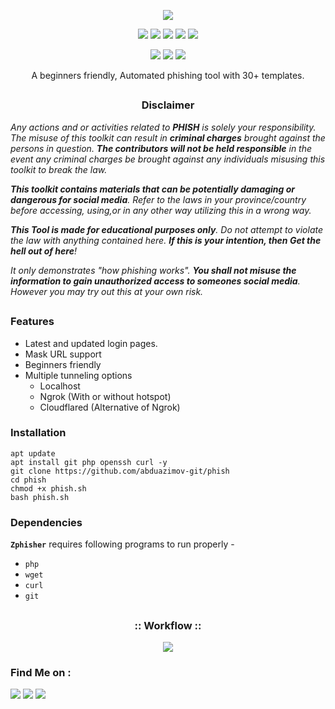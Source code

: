 <!-- Zphisher -->

<p align="center">
  <img src=".imgs/logo.png">
</p>

<p align="center">
  <img src="https://img.shields.io/badge/Version-2.2-green?style=for-the-badge">
  <img src="https://img.shields.io/github/license/htr-tech/zphisher?style=for-the-badge">
  <img src="https://img.shields.io/github/stars/htr-tech/zphisher?style=for-the-badge">
  <img src="https://img.shields.io/github/issues/htr-tech/zphisher?color=red&style=for-the-badge">
  <img src="https://img.shields.io/github/forks/htr-tech/zphisher?color=teal&style=for-the-badge">
</p>

<p align="center">
  <img src="https://img.shields.io/badge/Author-HTR--Tech-cyan?style=flat-square">
  <img src="https://img.shields.io/badge/Open%20Source-Yes-cyan?style=flat-square">
  <img src="https://img.shields.io/badge/Written%20In-Bash-cyan?style=flat-square">
</p>

<p align="center">A beginners friendly, Automated phishing tool with 30+ templates.</p>

##

<h3><p align="center">Disclaimer</p></h3>

<i>Any actions and or activities related to <b>PHISH</b> is solely your responsibility. The misuse of this toolkit can result in <b>criminal charges</b> brought against the persons in question. <b>The contributors will not be held responsible</b> in the event any criminal charges be brought against any individuals misusing this toolkit to break the law.

<b>This toolkit contains materials that can be potentially damaging or dangerous for social media</b>. Refer to the laws in your province/country before accessing, using,or in any other way utilizing this in a wrong way.

<b>This Tool is made for educational purposes only</b>. Do not attempt to violate the law with anything contained here. <b>If this is your intention, then Get the hell out of here</b>!

It only demonstrates "how phishing works". <b>You shall not misuse the information to gain unauthorized access to someones social media</b>. However you may try out this at your own risk.</i>

##

### Features

- Latest and updated login pages.
- Mask URL support 
- Beginners friendly
- Multiple tunneling options
  - Localhost
  - Ngrok (With or without hotspot)
  - Cloudflared (Alternative of Ngrok)


### Installation


    apt update
    apt install git php openssh curl -y
    git clone https://github.com/abduazimov-git/phish
    cd phish
    chmod +x phish.sh
    bash phish.sh


### Dependencies

**`Zphisher`** requires following programs to run properly - 
- `php`
- `wget`
- `curl`
- `git`

##

<h3 align="center">
:: Workflow ::
</h3>
<p align="center">
<img src=".imgs/wf.gif"/>
</p>

### Find Me on :

<p align="left">
  <a href="https://github.com/abduazimov-git" target="_blank"><img src="https://img.shields.io/badge/Github-abduazimov--git-green?style=for-the-badge&logo=github"></a>
  <a href="https://www.instagram.com/abduazimov74" target="_blank"><img src="https://img.shields.io/badge/IG-%40Abduazimov74-red?style=for-the-badge&logo=instagram"></a>
  <a href="https://m.me/abduazimov_projects" target="_blank"><img src="https://img.shields.io/badge/Chat-Messenger-blue?style=for-the-badge&logo=messenger"></a>
</p>

